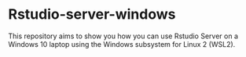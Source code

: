 # Rstudio-server-windows
This repository aims to show you how you can use Rstudio Server on a Windows 10 laptop using the Windows subsystem for Linux 2 (WSL2). 
